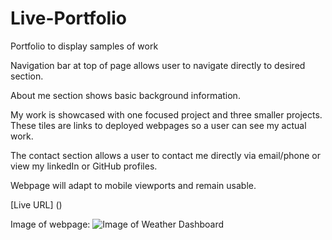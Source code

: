 # Live-Portfolio
Portfolio to display samples of work

Navigation bar at top of page allows user to navigate directly to desired section.

About me section shows basic background information.

My work is showcased with one focused project and three smaller projects. These tiles are links to deployed webpages so a user can see my actual work.

The contact section allows a user to contact me directly via email/phone or view my linkedIn or GitHub profiles.

Webpage will adapt to mobile viewports and remain usable.

[Live URL] ()

Image of webpage:
![Image of Weather Dashboard](/Screenshot.PNG)
